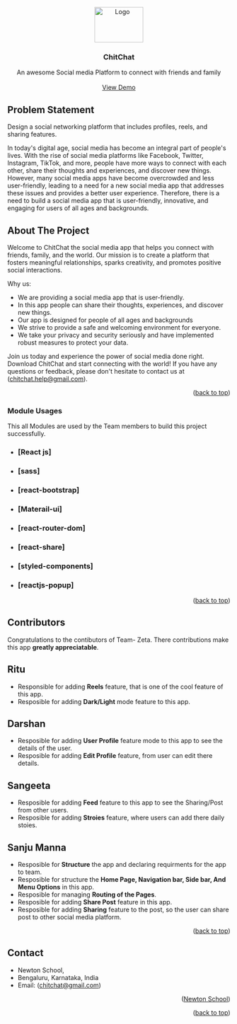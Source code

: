 <!-- PROJECT LOGO -->
<br />
<div align="center">
  <a href="https://chitchat-app-v-0.netlify.app/">
    <img src="https://github.com/sanju2201/chitchat_app/blob/master/src/assets/images/chitchat/logo_t.png?raw=true" alt="Logo" width="110" height="80">
  </a>

  <h3 align="center" font-size="30px" margin-top="0px">ChitChat</h3>

  <p align="center">
    An awesome Social media Platform to connect with friends and family
    <br />
    <br />
    <a href="https://chitchat-app-v-0.netlify.app/">View Demo</a>
  </p>
</div>

<!-- ABOUT THE PROJECT -->

## Problem Statement

Design a social networking platform that includes profiles, reels, and sharing features.

In today's digital age, social media has become an integral part of people's lives. With the rise of social media platforms like Facebook, Twitter, Instagram, TikTok, and more, people have more ways to connect with each other, share their thoughts and experiences, and discover new things. However, many social media apps have become overcrowded and less user-friendly, leading to a need for a new social media app that addresses these issues and provides a better user experience. Therefore, there is a need to build a social media app that is user-friendly, innovative, and engaging for users of all ages and backgrounds.

## About The Project

Welcome to ChitChat the social media app that helps you connect with friends, family, and the world. Our mission is to create a platform that fosters meaningful relationships, sparks creativity, and promotes positive social interactions.

Why us:

- We are providing a social media app that is user-friendly.
- In this app people can share their thoughts, experiences, and discover new things.
- Our app is designed for people of all ages and backgrounds
- We strive to provide a safe and welcoming environment for everyone.
- We take your privacy and security seriously and have implemented robust measures to protect your data.

Join us today and experience the power of social media done right. Download ChitChat and start connecting with the world! If you have any questions or feedback, please don't hesitate to contact us at (chitchat.help@gmail.com).

<p align="right">(<a href="#readme-top">back to top</a>)</p>

### Module Usages

This all Modules are used by the Team members to build this project successfully.

- ### [React js]
- ### [sass]
- ### [react-bootstrap]
- ### [Materail-ui]
- ### [react-router-dom]
- ### [react-share]
- ### [styled-components]
- ### [reactjs-popup]

<p align="right">(<a href="#readme-top">back to top</a>)</p>

<!-- CONTRIBUTING -->

## Contributors

Congratulations to the contibutors of Team- Zeta. There contributions make this app **greatly appreciatable**.

## Ritu

- Responsible for adding **Reels** feature, that is one of the cool feature of this app.
- Resposible for adding **Dark/Light** mode feature to this app.

## Darshan

- Resposible for adding **User Profile** feature mode to this app to see the details of the user.
- Resposible for adding **Edit Profile** feature, from user can edit there details.

## Sangeeta

- Resposible for adding **Feed** feature to this app to see the Sharing/Post from other users.
- Resposible for adding **Stroies** feature, where users can add there daily stoies.

## Sanju Manna

- Resposible for **Structure** the app and declaring requirments for the app to team.
- Resposible for structure the **Home Page, Navigation bar, Side bar, And Menu Options** in this app.
- Resposible for managing **Routing of the Pages**.
- Resposible for adding **Share Post** feature in this app.
- Resposible for adding **Sharing** feature to the post, so the user can share post to other social media platform.

<p align="right">(<a href="#readme-top">back to top</a>)</p>

<!-- CONTACT -->

## Contact

- Newton School,
- Bengaluru, Karnataka, India
- Email: (chitchat@gmail.com)
<p align="right">(<a href="https://www.google.com/search?q=newton%20address%20bangalore&rlz=1C1FHFK_enIN959IN960&sxsrf=APwXEde1yX7yUV5u93Wtp2ULu1N931a9fA:1680331726003&ei=xdMnZIS9EdmbseMPw6S66AE&ved=2ahUKEwiB-Ie9i4j-AhXjV2wGHalMC5kQvS56BAgOEAE&uact=5&oq=newton+address+bangalore&gs_lcp=Cgxnd3Mtd2l6LXNlcnAQAzIGCAAQFhAeMggIABCKBRCGAzIICAAQigUQhgM6CggAEEcQ1gQQsANKBAhBGABQmQVY1htglh1oAXABeACAAeABiAGJDJIBBTAuOS4xmAEAoAEByAEIwAEB&sclient=gws-wiz-serp&tbs=lf:1,lf_ui:2&tbm=lcl&rflfq=1&num=10&rldimm=618459276863735405&lqi=ChhuZXd0b24gYWRkcmVzcyBiYW5nYWxvcmVIq8XAw_2vgIAIWiIQABABGAAYAiIYbmV3dG9uIGFkZHJlc3MgYmFuZ2Fsb3JlkgEQY29ycG9yYXRlX29mZmljZZoBI0NoWkRTVWhOTUc5blMwVkpRMEZuU1VRdGIwdGZNR0puRUFFqgE2EAEqEiIObmV3dG9uIGFkZHJlc3MoADIeEAEiGpCGAL2kNICtIRcrqQI9WZ8lAFYKGp5IBWmU&sa=X&rlst=f#rlfi=hd:;si:618459276863735405,l,ChhuZXd0b24gYWRkcmVzcyBiYW5nYWxvcmVIq8XAw_2vgIAIWiIQABABGAAYAiIYbmV3dG9uIGFkZHJlc3MgYmFuZ2Fsb3JlkgEQY29ycG9yYXRlX29mZmljZZoBI0NoWkRTVWhOTUc5blMwVkpRMEZuU1VRdGIwdGZNR0puRUFFqgE2EAEqEiIObmV3dG9uIGFkZHJlc3MoADIeEAEiGpCGAL2kNICtIRcrqQI9WZ8lAFYKGp5IBWmU;mv:[[13.0614844,77.666647],[12.889754499999999,77.4603922]];tbs:lrf:!1m4!1u3!2m2!3m1!1e1!1m4!1u2!2m2!2m1!1e1!2m1!1e2!2m1!1e3!3sIAE,lf:1,lf_ui:2">Newton School</a>)</p>

<p align="right">(<a href="#readme-top">back to top</a>)</p>
